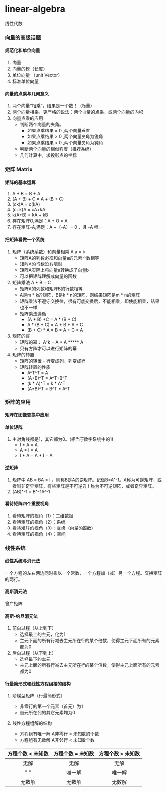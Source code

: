 # linear-algebra
线性代数

### 向量的高级话题

#### 规范化和单位向量

1. 向量
2. 向量的模（长度）
3. 单位向量 （unit Vector）
4. 标准单位向量

#### 向量的点乘与几何意义

1. 两个向量“相乘”，结果是一个数！（标量）
2. 两个向量相乘，更严格的说法：两个向量的点乘，或两个向量的内积
3. 向量点乘的应用
   - 判断两个向量的夹角。
      - 如果点乘结果 = 0 ,两个向量垂直
      - 如果点乘结果 > 0 ,两个向量夹角为锐角
      - 如果点乘结果 < 0 ,两个向量夹角为钝角
   - 判断两个向量的相似程度（推荐系统）
   - 几何计算中，求投影点的坐标

### 矩阵 Matrix

#### 矩阵的基本运算

1. A + B = B + A
2. (A + B) + C = A + (B + C)
3. (ck)A = c(kA)
4. (c+k)A = cA+kA
5. k(A+B) = kA + kB
6. 存在矩阵O,满足：A + O = A
7. 存在矩阵-A,满足：A +（-A）= 0 ，且 -A 唯一

#### 把矩阵看做一个系统

1. 矩阵（系统系数）和向量相乘 A a = b
   - 矩阵A的列数必须和向量a的元素个数相等
   - 矩阵A的行数没有限制
   - 矩阵A实际上将向量a转换成了向量b
   - 可以把矩阵理解成向量的函数
2. 矩阵乘法 A * B = C 
    - 矩阵A的列数和矩阵B的行数相等
    - A是m * k的矩阵，B是k * n的矩阵，则结果矩阵是m * n的矩阵
    - 矩阵乘法不遵守交换律，很有可能交换后，不能相乘，即使能相乘，结果也不一样
    - 矩阵乘法遵循
       - (A * B) *C = A * (B * C)
       - A * (B + C) = A * B + A * C
       - (B + C) * A = B * A + C * A
3. 矩阵的幂
    - 矩阵的幂： A^k = A * A ***** A
    - 只有方阵才可以进行矩阵的幂
4. 矩阵的转置
    - 矩阵的转置 - 行变成列，列变成行
    - 矩阵转置的性质
        - A^T^T = A
        - (A+B)^T = A^T+B^T
        - (k * A)^T = k * A^T
        - (A*B)^T = B^T * A^T
        
### 矩阵的应用

#### 矩阵在图像变换中应用

#### 单位矩阵

1. 主对角线都是1，其它都为0。(相当于数字系统中的1)
    - I * A = A 
    - A * I = A 
    - I * A = A * I = A 

#### 逆矩阵

1. 矩阵中 AB = BA = I ，则称B是A的逆矩阵。记做B=A^-1。A称为可逆矩阵，或者叫非奇异矩阵，有些矩阵是不可逆的！称为不可逆矩阵，或者奇异矩阵。
2. (AB)^-1 = B^-1A^-1

#### 看待矩阵四个重要视角

1. 看待矩阵的视角（1）：二维数据
2. 看待矩阵的视角（2）：系统
3. 看待矩阵的视角（3）：变换（向量的函数）
4. 看待矩阵的视角（4）：空间

### 线性系统

#### 线性系统与消元法

一个方程的左右两边同时乘以一个常数，一个方程加（减）另一个方程。交换矩阵的两行。

#### 高斯消元法

曾广矩阵

#### 高斯-约旦消元法

1. 前向过程（从上到下）
   - 选择最上的主元，化为1
   - 主元下面的所有行减去主元所在行的某个倍数，使得主元下面所有的元素都为0
2. 后向过程（从下到上）
   - 选择最下的主元
   - 主元上面的所有行减去主元所在行的某个倍数，使得主元上面所有的元素都为0

#### 行最简形式和线性方程组接的结构

1. 阶梯型矩阵（行最简形式）
    - 非零行的第一个元素（首元）为1
    - 首元所在列的其它元素均为0

2. 线性方程组解的结构
    - 方程组有唯一解 A非零行 = 未知数的个数
    - 方程组有无数解 A非邻行 < 未知数个数

方程个数 < 未知数 | 方程个数 = 未知数 | 方程个数 > 未知数
:-: | :-: | :-: 
无解 | 无解 | 无解 | 
 " " | 唯一解 | 唯一解 |
无数解 | 无数解 | 无数解 |
